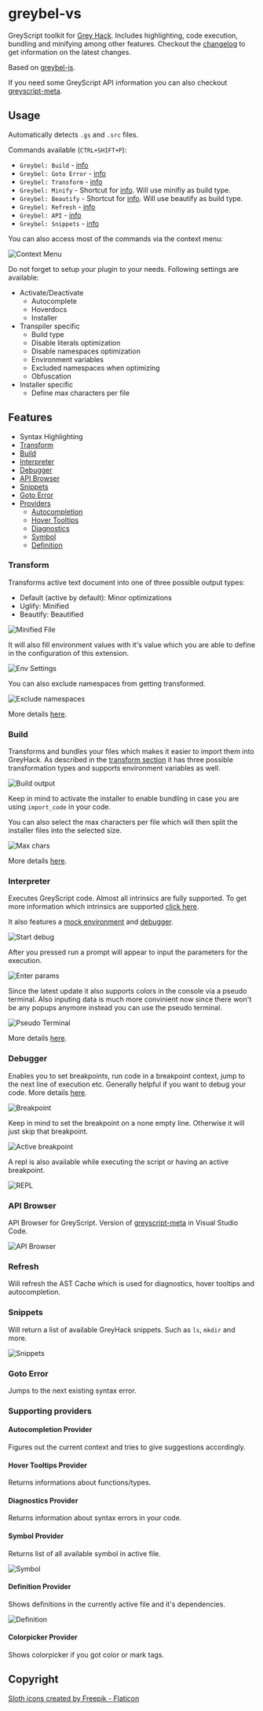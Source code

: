 # greybel-vs

GreyScript toolkit for [Grey Hack](https://greyhackgame.com). Includes highlighting, code execution, bundling and minifying among other features. Checkout the [changelog](https://github.com/ayecue/greybel-vs/blob/main/CHANGELOG.md) to get information on the latest changes.

Based on [greybel-js](https://github.com/ayecue/greybel-js).

If you need some GreyScript API information you can also checkout [greyscript-meta](https://greyscript-meta.netlify.app/).

## Usage

Automatically detects `.gs` and `.src` files.

Commands available (`CTRL+SHIFT+P`):
- `Greybel: Build` - [info](#build)
- `Greybel: Goto Error` - [info](#goto-error)
- `Greybel: Transform` - [info](#transform)
- `Greybel: Minify` - Shortcut for [info](#transform). Will use minifiy as build type.
- `Greybel: Beautify` - Shortcut for [info](#transform). Will use beautify as build type.
- `Greybel: Refresh` - [info](#refresh)
- `Greybel: API` - [info](#api-browser)
- `Greybel: Snippets` - [info](#snippets)

You can also access most of the commands via the context menu:

![Context Menu](/assets/context-menu.png?raw=true "ContextMenu")

Do not forget to setup your plugin to your needs. Following settings are available:

- Activate/Deactivate
    - Autocomplete
    - Hoverdocs
    - Installer
- Transpiler specific
    - Build type
    - Disable literals optimization
    - Disable namespaces optimization
    - Environment variables
    - Excluded namespaces when optimizing
    - Obfuscation
- Installer specific
    - Define max characters per file

## Features

- Syntax Highlighting
- [Transform](#transform)
- [Build](#build)
- [Interpreter](#interpreter)
- [Debugger](#debugger)
- [API Browser](#api-browser)
- [Snippets](#snippets)
- [Goto Error](#goto-error)
- [Providers](#supporting-providers)
    - [Autocompletion](#autocompletion-provider)
    - [Hover Tooltips](#hover-tooltips-provider)
    - [Diagnostics](#diagnostics-provider)
    - [Symbol](#symbol-provider)
    - [Definition](#definition-provider)

### Transform

Transforms active text document into one of three possible output types:
- Default (active by default): Minor optimizations
- Uglify: Minified
- Beautify: Beautified

![Minified File](/assets/minified.png?raw=true "Minified file")

It will also fill environment values with it's value which you are able to define in the configuration of this extension.

![Env Settings](/assets/settings-env.png?raw=true "Env Settings")

You can also exclude namespaces from getting transformed.

![Exclude namespaces](/assets/settings-exclude-namespaces.png?raw=true "Exclude namespaces")

More details [here](https://github.com/ayecue/greybel-js#transpiler).

### Build

Transforms and bundles your files which makes it easier to import them into GreyHack. As described in the [transform section](#transform) it has three possible transformation types and supports environment variables as well.

![Build output](/assets/build.png?raw=true "Build output")

Keep in mind to activate the installer to enable bundling in case you are using `import_code` in your code.

You can also select the max characters per file which will then split the installer files into the selected size.

![Max chars](/assets/settings-max-chars.png?raw=true "Max chars")

More details [here](https://github.com/ayecue/greybel-js#transpiler).

### Interpreter

Executes GreyScript code. Almost all intrinsics are fully supported. To get more information which intrinsics are supported [click here](https://github.com/ayecue/greybel-js#greyscript-api-support).

It also features a [mock environment](https://github.com/ayecue/greybel-js#local-environment) and [debugger](#debugger).

![Start debug](/assets/start-debug.png?raw=true "Start debug")

After you pressed run a prompt will appear to input the parameters for the execution.

![Enter params](/assets/params.png?raw=true "Enter params")

Since the latest update it also supports colors in the console via a pseudo terminal. Also inputing data is much more convinient now since there won't be any popups anymore instead you can use the pseudo terminal.

![Pseudo Terminal](/assets/pseudo-terminal.png?raw=true "Pseudo Terminal")

More details [here](https://github.com/ayecue/greybel-js#interpreter).

### Debugger

Enables you to set breakpoints, run code in a breakpoint context, jump to the next line of execution etc. Generally helpful if you want to debug your code. More details [here](https://github.com/ayecue/greybel-js#debugger).

![Breakpoint](/assets/breakpoint.png?raw=true "Breakpoint")

Keep in mind to set the breakpoint on a none empty line. Otherwise it will just skip that breakpoint.

![Active breakpoint](/assets/active-breakpoint.png?raw=true "Active breakpoint")

A repl is also available while executing the script or having an active breakpoint.

![REPL](/assets/repl.png?raw=true "REPL")

### API Browser

API Browser for GreyScript. Version of [greyscript-meta](https://greyscript-meta.netlify.app/) in Visual Studio Code.

![API Browser](/assets/api-browser.png?raw=true "API Browser")

### Refresh

Will refresh the AST Cache which is used for diagnostics, hover tooltips and autocompletion.

### Snippets

Will return a list of available GreyHack snippets. Such as `ls`, `mkdir` and more.

![Snippets](/assets/snippets.png?raw=true "Snippets")

### Goto Error

Jumps to the next existing syntax error.

### Supporting providers

#### Autocompletion Provider

Figures out the current context and tries to give suggestions accordingly.

#### Hover Tooltips Provider

Returns informations about functions/types.

#### Diagnostics Provider

Returns information about syntax errors in your code.

#### Symbol Provider

Returns list of all available symbol in active file.

![Symbol](/assets/symbols.png?raw=true "Symbol")

#### Definition Provider

Shows definitions in the currently active file and it's dependencies.

![Definition](/assets/definition-provider.png?raw=true "Definition")

#### Colorpicker Provider

Shows colorpicker if you got color or mark tags.

## Copyright

[Sloth icons created by Freepik - Flaticon](https://www.flaticon.com/free-icons/sloth)